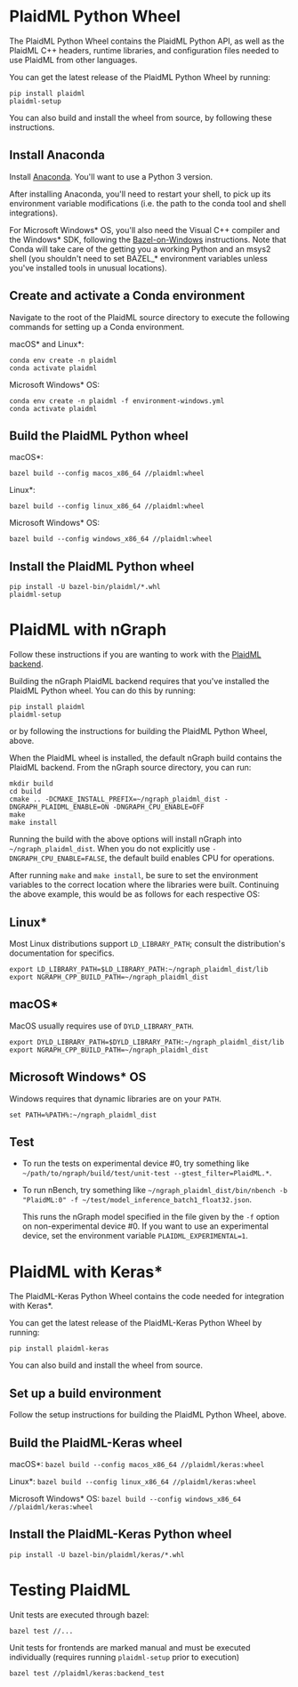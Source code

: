 # PlaidML Python Wheel

The PlaidML Python Wheel contains the PlaidML Python API, as well as
the PlaidML C++ headers, runtime libraries, and configuration files
needed to use PlaidML from other languages.

You can get the latest release of the PlaidML Python Wheel by running:

    pip install plaidml
    plaidml-setup

You can also build and install the wheel from source, by following
these instructions.

## Install Anaconda

Install [Anaconda].  You'll want to use a Python 3 version.

After installing Anaconda, you'll need to restart your shell, to pick
up its environment variable modifications (i.e. the path to the conda
tool and shell integrations).

For Microsoft Windows\* OS, you'll also need the Visual C++ compiler
and the Windows\* SDK, following the [Bazel-on-Windows] instructions.
Note that Conda will take care of the getting you a working Python and
an msys2 shell (you shouldn't need to set BAZEL_* environment
variables unless you've installed tools in unusual locations).

## Create and activate a Conda environment

Navigate to the root of the PlaidML source directory to execute the following
commands for setting up a Conda environment.

macOS\* and Linux\*:

    conda env create -n plaidml
    conda activate plaidml

Microsoft Windows\* OS:

    conda env create -n plaidml -f environment-windows.yml
    conda activate plaidml

## Build the PlaidML Python wheel

macOS\*:

    bazel build --config macos_x86_64 //plaidml:wheel

Linux\*:

    bazel build --config linux_x86_64 //plaidml:wheel

Microsoft Windows\* OS:

    bazel build --config windows_x86_64 //plaidml:wheel

## Install the PlaidML Python wheel

    pip install -U bazel-bin/plaidml/*.whl
    plaidml-setup

# PlaidML with nGraph

Follow these instructions if you are wanting to work with the [PlaidML backend].

Building the nGraph PlaidML backend requires that you've installed the
PlaidML Python wheel.  You can do this by running:

    pip install plaidml
    plaidml-setup

or by following the instructions for building the PlaidML Python
Wheel, above.

When the PlaidML wheel is installed, the default nGraph build contains
the PlaidML backend.  From the nGraph source directory, you can run:

    mkdir build
    cd build
    cmake .. -DCMAKE_INSTALL_PREFIX=~/ngraph_plaidml_dist -DNGRAPH_PLAIDML_ENABLE=ON -DNGRAPH_CPU_ENABLE=OFF
    make
    make install
  
Running the build with the above options will install nGraph into
`~/ngraph_plaidml_dist`. When you do not explicitly use
`-DNGRAPH_CPU_ENABLE=FALSE`, the default build enables CPU for operations.

After running `make` and `make install`, be sure to set the environment variables 
to the correct location where the libraries were built. Continuing the above 
example, this would be as follows for each respective OS:

## Linux\*

Most Linux distributions support `LD_LIBRARY_PATH`; consult the distribution's
documentation for specifics. 

    export LD_LIBRARY_PATH=$LD_LIBRARY_PATH:~/ngraph_plaidml_dist/lib
    export NGRAPH_CPP_BUILD_PATH=~/ngraph_plaidml_dist

## macOS\* 

MacOS usually requires use of `DYLD_LIBRARY_PATH`.

    export DYLD_LIBRARY_PATH=$DYLD_LIBRARY_PATH:~/ngraph_plaidml_dist/lib
    export NGRAPH_CPP_BUILD_PATH=~/ngraph_plaidml_dist

## Microsoft Windows\* OS 

Windows requires that dynamic libraries are on your `PATH`.

    set PATH=%PATH%:~/ngraph_plaidml_dist

## Test 

- To run the tests on experimental device #0, try something like
    `~/path/to/ngraph/build/test/unit-test --gtest_filter=PlaidML.*`.

- To run nBench, try something like
    `~/ngraph_plaidml_dist/bin/nbench -b "PlaidML:0" -f ~/test/model_inference_batch1_float32.json`.

  This runs the nGraph model specified in the file given by the `-f` option on 
  non-experimental device #0. If you want to use an experimental device, set
  the environment variable `PLAIDML_EXPERIMENTAL=1`.

# PlaidML with Keras\*

The PlaidML-Keras Python Wheel contains the code needed for
integration with Keras\*.

You can get the latest release of the PlaidML-Keras Python Wheel by
running:

    pip install plaidml-keras

You can also build and install the wheel from source.

## Set up a build environment

Follow the setup instructions for building the PlaidML Python Wheel,
above.

## Build the PlaidML-Keras wheel

macOS\*:
    `bazel build --config macos_x86_64 //plaidml/keras:wheel`

Linux\*:
    `bazel build --config linux_x86_64 //plaidml/keras:wheel`

Microsoft Windows\* OS:
    `bazel build --config windows_x86_64 //plaidml/keras:wheel`

## Install the PlaidML-Keras Python wheel

    pip install -U bazel-bin/plaidml/keras/*.whl

# Testing PlaidML

Unit tests are executed through bazel:

    bazel test //...

Unit tests for frontends are marked manual and must be executed individually (requires 
running `plaidml-setup` prior to execution)

    bazel test //plaidml/keras:backend_test

[Anaconda]:https://www.anaconda.com/download
[Bazel]:http://bazel.build
[Bazel-on-Windows]:https://docs.bazel.build/versions/master/windows.html
[PlaidML backend]:https://ngraph.nervanasys.com/docs/latest/programmable/index.html#plaidml
[nGraph build]:https://ngraph.nervanasys.com/docs/latest/buildlb.html 
